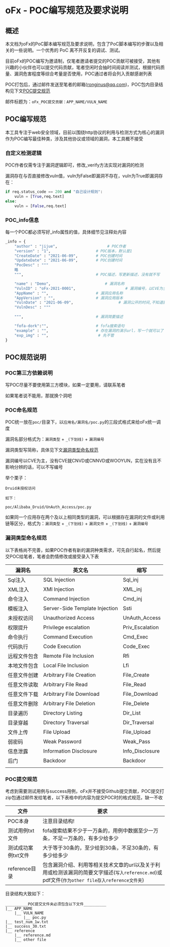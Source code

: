 # oFx - POC编写规范及要求说明

## 概述

本文档为oFx的PoC脚本编写规范及要求说明，包含了PoC脚本编写的步骤以及相关的一些说明。一个优秀的 PoC 离不开反复的调试、测试。  

目前oFx的POC编写为邀请制，仅笔者邀请者提交的POC贡献可被接受，其他有兴趣的小伙伴也可以提交代码贡献，笔者空闲时会抽时间阅读并测试，根据代码质量、漏洞危害程度等综合考量是否使用，POC通过者将会列入贡献感谢列表    

POC打包后，通过邮件发送至笔者的邮箱(ronginus@qq.com)，POC包内目录结构见下文[POC提交规范](#POCSubmitRule)

邮件标题为：``oFx_POC提交贡献：APP_NAME/VULN_NAME``

## POC编写规范<div id="PoCstandard"></div>

本工具专注于web安全领域，目前以围绕http协议的利用与检测方式为核心的漏洞作为POC编写最佳种类，涉及其他协议或领域的漏洞，本工具概不接受   

### 自定义检测逻辑<div id="POCDiy"></div>
POC作者仅需专注于漏洞逻辑即可，修改_verify方法实现对漏洞的检测

漏洞存在与否直接修改vuln值，vuln为False即漏洞不存在，vuln为True即漏洞存在：  
```python
if req.status_code == 200 and "自己设计规则":
    vuln = [True,req.text]
else:
    vuln = [False,req.text]
```

### POC_info信息<div id="POCinfoWrite"></div>
每一个POC都必须写好_info属性的值，具体细节见注释处内容  
```python
_info = {
    "author" : "jijue",                      # POC作者
    "version" : "1",                    # POC版本，默认是1  
    "CreateDate" : "2021-06-09",        # POC创建时间
    "UpdateDate" : "2021-06-09",        # POC创建时间
    "PocDesc" : """
    略  
    """,                                # POC描述，写更新描述，没有就不写

    "name" : "Demo",                        # 漏洞名称
    "VulnID" : "oFx-2021-0001",                      # 漏洞编号，以CVE为主，若无CVE，使用CNVD，若无CNVD，留空即可
    "AppName" : "",                     # 漏洞应用名称
    "AppVersion" : "",                  # 漏洞应用版本
    "VulnDate" : "2021-06-09",                    # 漏洞公开的时间,不知道就写今天，格式：xxxx-xx-xx
    "VulnDesc" : """
    
    """,                                # 漏洞简要描述

    "fofa-dork":"",                     # fofa搜索语句
    "example" : "",                     # 存在漏洞的演示url，写一个就可以了
    "exp_img" : "",                      # 先不管  
}
```

## POC规范说明<div id="POCRule"></div>


### POC第三方依赖说明<div id="requires"></div>

写POC尽量不要使用第三方模块，如果一定要用，请联系笔者  

如果笔者说不能用，那就换个洞吧  

### POC命名规范<div id="POCNameRule"></div>

POC统一放在``poc/``目录下，以``应用名/漏洞名/poc.py``的三段式格式来给oFx统一调度  

漏洞名部分格式为：``漏洞类型`` + ``_(下划线)`` + ``漏洞编号``

漏洞类型写简称，具体见下文[漏洞类型命名规范](#VulnNameRule)

漏洞编号以CVE为主，没有CVE就CNVD或CNNVD或WOOYUN，实在没有且不影响分辨的话，可以不写编号  

举个栗子：
```
Druid未授权访问

如下：

poc/Alibaba_Druid/UnAuth_Access/poc.py
```

如果同一个应用存在两个及以上相同类型的漏洞，可以根据存在漏洞的文件或利用链等区分，格式为：``漏洞类型`` + ``_(下划线)`` + ``漏洞文件`` + ``_(下划线)`` + ``漏洞编号``  


### 漏洞类型命名规范<div id="VulnNameRule"></div>

以下表格尚不完善，如果POC作者有新的漏洞种类需求，可先自行起名，然后提交POC给笔者，笔者会酌情修改或接受录入下表

|漏洞名|英文名|缩写|
|-|-|-|
|Sql注入|SQL Injection|Sql_inj|
|XML注入|XMl Injection|XML_inj|
|命令注入|Command Injection|Cmd_inj|
|模板注入|Server-Side Template Injection|Ssti|
|未授权访问|Unauthorized Access|UnAuth_Access|
|权限提升|Privilege escalation|Priv_Escalation|
|命令执行|Command Execution|Cmd_Exec|
|代码执行|Code Execution|Code_Exec|
|远程文件包含|Remote File Inclusion|Rfi|
|本地文件包含|Local File Inclusion|Lfi|
|任意文件创建|Arbitrary File Creation|File_Create|
|任意文件读取|Arbitrary File Read|File_Read|
|任意文件下载|Arbitrary File Download|File_Download|
|任意文件删除|Arbitrary File Deletion|File_Delete|
|目录遍历|Directory Listing|Dir_List|
|目录穿越|Directory Traversal|Dir_Traversal|
|文件上传|File Upload|File_Upload|
|弱密码|Weak Password|Weak_Pass|
|信息泄露|Information Disclosure|Info_Disclosure|
|后门|Backdoor|Backdoor|
||||

### POC提交规范<div id="POCSubmitRule"></div>

考虑到需要测试用例与success用例，oFx并不接受Github提交贡献，POC提交打zip包通过邮件发给笔者，以下表格中的内容为提交POC时的格式规范，缺一不收  

|文件|要求|
|-|-|
|POC本身|注意目录结构!|
|测试用例txt文件|fofa搜索结果不少于一万条的，用例中数据至少一万条，不足一万条的，有多少给多少|
|测试成功案例txt文件|大于等于30条的，至少给到30条，不足30条的，有多少给多少|
|reference目录|包含漏洞介绍、利用等相关技术文章的url以及关于利用或检测该漏洞的简要文字描述(``写入reference.md``)或pdf文件(``作为other file存入reference文件夹``)|

目录结构大致如下：
```
__________POC提交文件夹必须包含以下文件__________
|__ APP_NAME
    |__ VULN_NAME
        |__ poc.py
|__ test_num_1w.txt
|__ success_30.txt
|__ reference
    |__ reference.md
    |__ other file
```